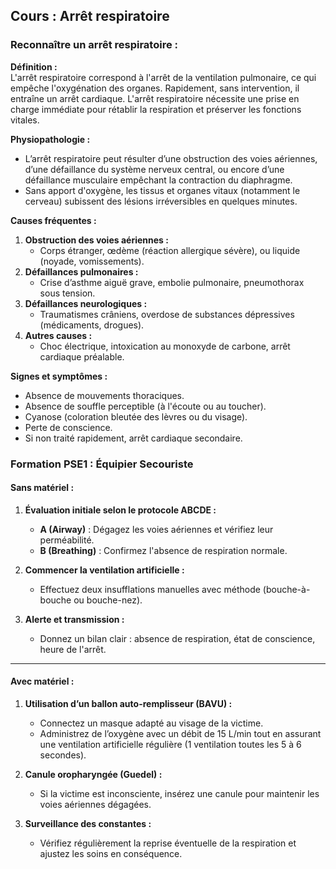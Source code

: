 ## **Cours : Arrêt respiratoire**

### **Reconnaître un arrêt respiratoire :**

**Définition :**  
L'arrêt respiratoire correspond à l'arrêt de la ventilation pulmonaire, ce qui empêche l'oxygénation des organes. Rapidement, sans intervention, il entraîne un arrêt cardiaque. L'arrêt respiratoire nécessite une prise en charge immédiate pour rétablir la respiration et préserver les fonctions vitales.

**Physiopathologie :**

- L’arrêt respiratoire peut résulter d’une obstruction des voies aériennes, d’une défaillance du système nerveux central, ou encore d’une défaillance musculaire empêchant la contraction du diaphragme.
- Sans apport d'oxygène, les tissus et organes vitaux (notamment le cerveau) subissent des lésions irréversibles en quelques minutes.

**Causes fréquentes :**

1. **Obstruction des voies aériennes :**
    - Corps étranger, œdème (réaction allergique sévère), ou liquide (noyade, vomissements).
2. **Défaillances pulmonaires :**
    - Crise d’asthme aiguë grave, embolie pulmonaire, pneumothorax sous tension.
3. **Défaillances neurologiques :**
    - Traumatismes crâniens, overdose de substances dépressives (médicaments, drogues).
4. **Autres causes :**
    - Choc électrique, intoxication au monoxyde de carbone, arrêt cardiaque préalable.

**Signes et symptômes :**

- Absence de mouvements thoraciques.
- Absence de souffle perceptible (à l'écoute ou au toucher).
- Cyanose (coloration bleutée des lèvres ou du visage).
- Perte de conscience.
- Si non traité rapidement, arrêt cardiaque secondaire.

### **Formation PSE1 : Équipier Secouriste**

#### **Sans matériel :**

1. **Évaluation initiale selon le protocole ABCDE :**
    
    - **A (Airway)** : Dégagez les voies aériennes et vérifiez leur perméabilité.
    - **B (Breathing)** : Confirmez l'absence de respiration normale.
2. **Commencer la ventilation artificielle :**
    
    - Effectuez deux insufflations manuelles avec méthode (bouche-à-bouche ou bouche-nez).
3. **Alerte et transmission :**
    
    - Donnez un bilan clair : absence de respiration, état de conscience, heure de l'arrêt.

---

#### **Avec matériel :**

1. **Utilisation d’un ballon auto-remplisseur (BAVU) :**
    
    - Connectez un masque adapté au visage de la victime.
    - Administrez de l’oxygène avec un débit de 15 L/min tout en assurant une ventilation artificielle régulière (1 ventilation toutes les 5 à 6 secondes).
2. **Canule oropharyngée (Guedel) :**
    
    - Si la victime est inconsciente, insérez une canule pour maintenir les voies aériennes dégagées.
3. **Surveillance des constantes :**
    
    - Vérifiez régulièrement la reprise éventuelle de la respiration et ajustez les soins en conséquence.
